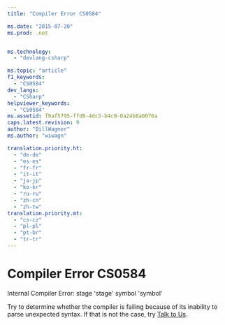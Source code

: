 ```yaml
---
title: "Compiler Error CS0584"

ms.date: "2015-07-20"
ms.prod: .net


ms.technology: 
  - "devlang-csharp"

ms.topic: "article"
f1_keywords: 
  - "CS0584"
dev_langs: 
  - "CSharp"
helpviewer_keywords: 
  - "CS0584"
ms.assetid: f9af5795-ffd0-4dc3-b4c9-0a24b8a0076a
caps.latest.revision: 9
author: "BillWagner"
ms.author: "wiwagn"

translation.priority.ht: 
  - "de-de"
  - "es-es"
  - "fr-fr"
  - "it-it"
  - "ja-jp"
  - "ko-kr"
  - "ru-ru"
  - "zh-cn"
  - "zh-tw"
translation.priority.mt: 
  - "cs-cz"
  - "pl-pl"
  - "pt-br"
  - "tr-tr"
---
```

# Compiler Error CS0584
Internal Compiler Error: stage 'stage' symbol 'symbol'  
  
 Try to determine whether the compiler is failing because of its inability to parse unexpected syntax. If that is not the case, try [Talk to Us](/visualstudio/ide/talk-to-us).
